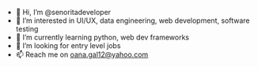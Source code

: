 - 👋 Hi, I’m @senoritadeveloper
- 👀 I’m interested in UI/UX, data engineering, web development, software testing
- 🌱 I’m currently learning python, web dev frameworks
- 💞️ I’m looking for entry level jobs
- 📫 Reach me on oana.gal12@yahoo.com

<!---
senoritadeveloper/senoritadeveloper is a ✨ special ✨ repository because its `README.md` (this file) appears on your GitHub profile.
You can click the Preview link to take a look at your changes.
--->
